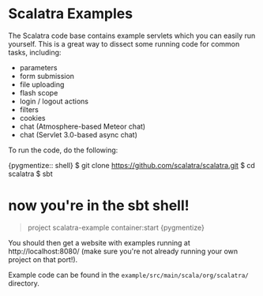Scalatra Examples
=================

The Scalatra code base contains example servlets which you can easily run
yourself. This is a great way to dissect some running code for common tasks, 
including:

* parameters
* form submission
* file uploading
* flash scope
* login / logout actions
* filters
* cookies
* chat (Atmosphere-based Meteor chat)
* chat (Servlet 3.0-based async chat)

To run the code, do the following:

{pygmentize:: shell}
$ git clone https://github.com/scalatra/scalatra.git
$ cd scalatra
$ sbt 
# now you're in the sbt shell!
> project scalatra-example
> container:start 
{pygmentize}

You should then get a website with examples running at http://localhost:8080/
(make sure you're not already running your own project on that port!).

Example code can be found in the ```example/src/main/scala/org/scalatra/```
directory. 
